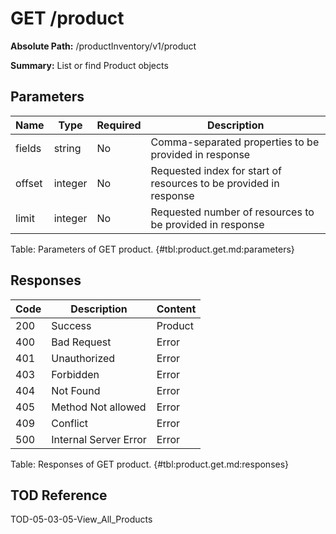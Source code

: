 <!--
    ATTENTION: This file was generated via gradle!
               Do NOT manually edit this file! Any such changes will be overwritten!
-->

# GET /product

**Absolute Path:** /productInventory/v1/product

**Summary:** List or find Product objects

## Parameters

| Name | Type | Required | Description |
|------|------|----------|-------------|
| fields | string | No | Comma-separated properties to be provided in response |
| offset | integer | No | Requested index for start of resources to be provided in response |
| limit | integer | No | Requested number of resources to be provided in response |

Table: Parameters of GET product. {#tbl:product.get.md:parameters}

## Responses

| Code | Description | Content |
|------|-------------|---------|
| 200 | Success | Product |
| 400 | Bad Request | Error |
| 401 | Unauthorized | Error |
| 403 | Forbidden | Error |
| 404 | Not Found | Error |
| 405 | Method Not allowed | Error |
| 409 | Conflict | Error |
| 500 | Internal Server Error | Error |

Table: Responses of GET product. {#tbl:product.get.md:responses}

## TOD Reference

TOD-05-03-05-View_All_Products
